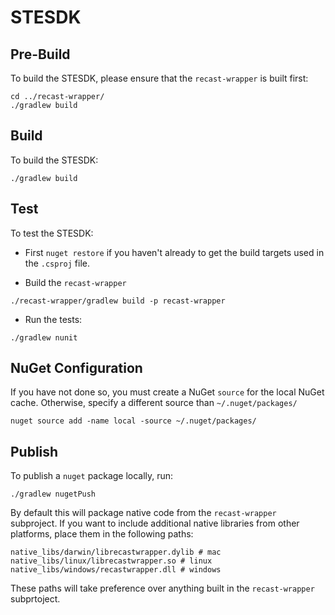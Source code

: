 # STESDK

## Pre-Build
To build the STESDK, please ensure that the `recast-wrapper` is built first:
```
cd ../recast-wrapper/
./gradlew build
```

## Build
To build the STESDK:
```
./gradlew build
```

## Test
To test the STESDK:

- First `nuget restore` if you haven't already to get the build targets used in the `.csproj` file.

- Build the `recast-wrapper`
```
./recast-wrapper/gradlew build -p recast-wrapper
```

- Run the tests:
```
./gradlew nunit
```

## NuGet Configuration
If you have not done so, you must create a NuGet `source` for the local NuGet cache. Otherwise, specify a different source than `~/.nuget/packages/`
```
nuget source add -name local -source ~/.nuget/packages/
```

## Publish
To publish a `nuget` package locally, run:

```
./gradlew nugetPush
```

By default this will package native code from the `recast-wrapper` subproject. If you want to include additional native libraries from other platforms, place them in the following paths:

```
native_libs/darwin/librecastwrapper.dylib # mac
native_libs/linux/librecastwrapper.so # linux
native_libs/windows/recastwrapper.dll # windows
```

These paths will take preference over anything built in the `recast-wrapper` subprtoject.